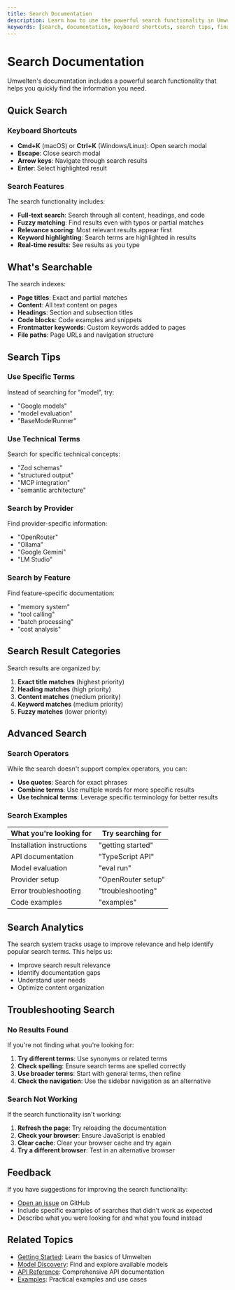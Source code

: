 ```yaml
---
title: Search Documentation
description: Learn how to use the powerful search functionality in Umwelten documentation
keywords: [search, documentation, keyboard shortcuts, search tips, find content, navigation, Cmd+K, Ctrl+K, fuzzy search]
---
```


# Search Documentation

Umwelten's documentation includes a powerful search functionality that helps you quickly find the information you need.

## Quick Search

### Keyboard Shortcuts

- **Cmd+K** (macOS) or **Ctrl+K** (Windows/Linux): Open search modal
- **Escape**: Close search modal
- **Arrow keys**: Navigate through search results
- **Enter**: Select highlighted result

### Search Features

The search functionality includes:

- **Full-text search**: Search through all content, headings, and code
- **Fuzzy matching**: Find results even with typos or partial matches
- **Relevance scoring**: Most relevant results appear first
- **Keyword highlighting**: Search terms are highlighted in results
- **Real-time results**: See results as you type

## What's Searchable

The search indexes:

- **Page titles**: Exact and partial matches
- **Content**: All text content on pages
- **Headings**: Section and subsection titles
- **Code blocks**: Code examples and snippets
- **Frontmatter keywords**: Custom keywords added to pages
- **File paths**: Page URLs and navigation structure

## Search Tips

### Use Specific Terms
Instead of searching for "model", try:
- "Google models"
- "model evaluation"
- "BaseModelRunner"

### Use Technical Terms
Search for specific technical concepts:
- "Zod schemas"
- "structured output"
- "MCP integration"
- "semantic architecture"

### Search by Provider
Find provider-specific information:
- "OpenRouter"
- "Ollama"
- "Google Gemini"
- "LM Studio"

### Search by Feature
Find feature-specific documentation:
- "memory system"
- "tool calling"
- "batch processing"
- "cost analysis"

## Search Result Categories

Search results are organized by:

1. **Exact title matches** (highest priority)
2. **Heading matches** (high priority)
3. **Content matches** (medium priority)
4. **Keyword matches** (medium priority)
5. **Fuzzy matches** (lower priority)

## Advanced Search

### Search Operators

While the search doesn't support complex operators, you can:

- **Use quotes**: Search for exact phrases
- **Combine terms**: Use multiple words for more specific results
- **Use technical terms**: Leverage specific terminology for better results

### Search Examples

| What you're looking for | Try searching for |
|------------------------|-------------------|
| Installation instructions | "getting started" |
| API documentation | "TypeScript API" |
| Model evaluation | "eval run" |
| Provider setup | "OpenRouter setup" |
| Error troubleshooting | "troubleshooting" |
| Code examples | "examples" |

## Search Analytics

The search system tracks usage to improve relevance and help identify popular search terms. This helps us:

- Improve search result relevance
- Identify documentation gaps
- Understand user needs
- Optimize content organization

## Troubleshooting Search

### No Results Found

If you're not finding what you're looking for:

1. **Try different terms**: Use synonyms or related terms
2. **Check spelling**: Ensure search terms are spelled correctly
3. **Use broader terms**: Start with general terms, then refine
4. **Check the navigation**: Use the sidebar navigation as an alternative

### Search Not Working

If the search functionality isn't working:

1. **Refresh the page**: Try reloading the documentation
2. **Check your browser**: Ensure JavaScript is enabled
3. **Clear cache**: Clear your browser cache and try again
4. **Try a different browser**: Test in an alternative browser

## Feedback

If you have suggestions for improving the search functionality:

- [Open an issue](https://github.com/The-Focus-AI/umwelten/issues) on GitHub
- Include specific examples of searches that didn't work as expected
- Describe what you were looking for and what you found instead

## Related Topics

- [Getting Started](/guide/getting-started): Learn the basics of Umwelten
- [Model Discovery](/guide/model-discovery): Find and explore available models
- [API Reference](/api/overview): Comprehensive API documentation
- [Examples](/examples/): Practical examples and use cases
